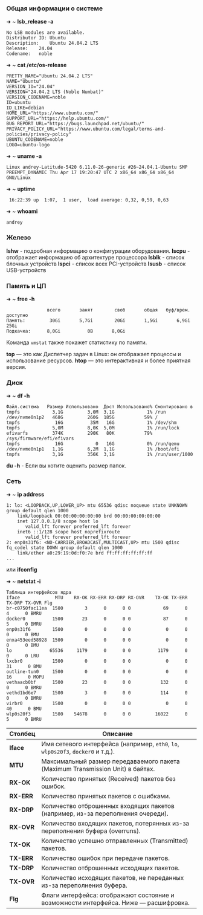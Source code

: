 
### Общая информации о системе

➜ ~ **lsb_release -a** 
```
No LSB modules are available.
Distributor ID:	Ubuntu
Description:	Ubuntu 24.04.2 LTS
Release:	24.04
Codename:	noble
```

➜  ~ **cat /etc/os-release** 
```
PRETTY_NAME="Ubuntu 24.04.2 LTS"
NAME="Ubuntu"
VERSION_ID="24.04"
VERSION="24.04.2 LTS (Noble Numbat)"
VERSION_CODENAME=noble
ID=ubuntu
ID_LIKE=debian
HOME_URL="https://www.ubuntu.com/"
SUPPORT_URL="https://help.ubuntu.com/"
BUG_REPORT_URL="https://bugs.launchpad.net/ubuntu/"
PRIVACY_POLICY_URL="https://www.ubuntu.com/legal/terms-and-policies/privacy-policy"
UBUNTU_CODENAME=noble
LOGO=ubuntu-logo
```

➜  ~ **uname -a** 
```
Linux andrey-Latitude-5420 6.11.0-26-generic #26~24.04.1-Ubuntu SMP PREEMPT_DYNAMIC Thu Apr 17 19:20:47 UTC 2 x86_64 x86_64 x86_64 GNU/Linux
```

➜  ~ **uptime** 
```
 16:22:39 up  1:07,  1 user,  load average: 0,32, 0,59, 0,63
```

➜  ~ **whoami** 
```
andrey
```


### Железо

**lshw** - подробная информацию о конфигурации оборудования.
**lscpu** - отображает информацию об архитектуре процессора
**lsblk** - список блочных устройств
**lspci** - список всех PCI-устройств
**lsusb** - список USB-устройств

### Память и ЦП

➜  ~ **free -h**
```
			   всего       занят        своб       общая   буф/врем.    доступно
Память:         30Gi       5,7Gi        20Gi       1,5Gi       6,9Gi        25Gi
Подкачка:      8,0Gi          0B       8,0Gi
```
Команда `vmstat` также покажет статистику по памяти.

**top** — это как Диспетчер задач в Linux: он отображает процессы и использование ресурсов. 
**htop** — это интерактивная и более приятная версия.

### Диск

➜  ~ **df -h**        
```
Файл.система   Размер Использовано  Дост Использовано% Cмонтировано в
tmpfs            3,1G         3,0M  3,1G            1% /run
/dev/nvme0n1p2   468G         260G  185G           59% /
tmpfs             16G          35M   16G            1% /dev/shm
tmpfs            5,0M         8,0K  5,0M            1% /run/lock
efivarfs         374K         290K   80K           79% /sys/firmware/efi/efivars
tmpfs             16G            0   16G            0% /run/qemu
/dev/nvme0n1p1   1,1G         6,2M  1,1G            1% /boot/efi
tmpfs            3,1G         356K  3,1G            1% /run/user/1000
```

**du -h** - Если вы хотите оценить размер папок.
### Сеть

➜  ~ **ip address**
```
1: lo: <LOOPBACK,UP,LOWER_UP> mtu 65536 qdisc noqueue state UNKNOWN group default qlen 1000
    link/loopback 00:00:00:00:00:00 brd 00:00:00:00:00:00
    inet 127.0.0.1/8 scope host lo
       valid_lft forever preferred_lft forever
    inet6 ::1/128 scope host noprefixroute 
       valid_lft forever preferred_lft forever
2: enp0s31f6: <NO-CARRIER,BROADCAST,MULTICAST,UP> mtu 1500 qdisc fq_codel state DOWN group default qlen 1000
    link/ether a0:29:19:0d:f0:7e brd ff:ff:ff:ff:ff:ff
...
```
или **ifconfig**

➜  ~ **netstat -i** 
```
Таблица интерфейсов ядра
Iface             MTU    RX-OK RX-ERR RX-DRP RX-OVR    TX-OK TX-ERR TX-DRP TX-OVR Flg
br-c0750fac11ea  1500        3      0      0 0            69      0      4      0 BMRU
docker0          1500       23      0      0 0            87      0      5      0 BMRU
enp0s31f6        1500        0      0      0 0             0      0      0      0 BMU
enxa453eed58928  1500        0      0      0 0             0      0      0      0 BMU
lo              65536     1179      0      0 0          1179      0      0      0 LRU
lxcbr0           1500        0      0      0 0             0      0     31      0 BMU
outline-tun0     1500        0      0      0 0             0      0     16      0 MOPU
vethaacb0bf      1500       23      0      0 0           132      0      0      0 BMRU
vethd1bd6e7      1500        3      0      0 0           114      0      0      0 BMRU
virbr0           1500        0      0      0 0             0      0     40      0 BMU
wlp0s20f3        1500    54678      0      0 0         16022      0      5      0 BMRU
```

| Столбец    | Описание                                                                             |
| ---------- | ------------------------------------------------------------------------------------ |
| **Iface**  | Имя сетевого интерфейса (например, `eth0`, `lo`, `wlp0s20f3`, `docker0` и т.д.).     |
| **MTU**    | Максимальный размер передаваемого пакета (Maximum Transmission Unit) в байтах.       |
| **RX-OK**  | Количество принятых (Received) пакетов без ошибок.                                   |
| **RX-ERR** | Количество принятых пакетов с ошибками.                                              |
| **RX-DRP** | Количество отброшенных входящих пакетов (например, из-за переполнения очереди).      |
| **RX-OVR** | Количество входящих пакетов, потерянных из-за переполнения буфера (overruns).        |
| **TX-OK**  | Количество успешно отправленных (Transmitted) пакетов.                               |
| **TX-ERR** | Количество ошибок при передаче пакетов.                                              |
| **TX-DRP** | Количество отброшенных исходящих пакетов.                                            |
| **TX-OVR** | Количество исходящих пакетов, не переданных из-за переполнения буфера.               |
| **Flg**    | Флаги интерфейса: отображают состояние и возможности интерфейса. Ниже — расшифровка. |
